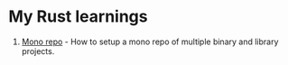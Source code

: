 # My Rust learnings

001. [Mono repo](001-monorepo/README.md) - How to setup a mono repo of multiple binary and library projects.

